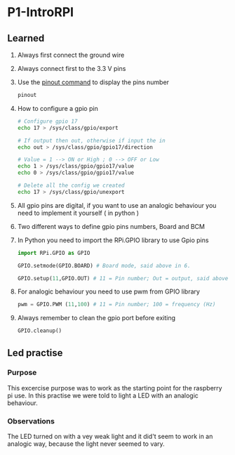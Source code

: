# P1-IntroRPI

## Learned

1. Always first connect the ground wire
2. Always connect first to the 3.3 V pins
3. Use the [pinout command](https://gpiozero.readthedocs.io/en/stable/cli_tools.html) to display the pins number
    ```bash
    pinout
    ```
4. How to configure a gpio pin
    ```bash
    # Configure gpio 17
    echo 17 > /sys/class/gpio/export

    # If output then out, otherwise if input the in 
    echo out > /sys/class/gpio/gpio17/direction

    # Value = 1 --> ON or High ; 0 --> OFF or Low
    echo 1 > /sys/class/gpio/gpio17/value
    echo 0 > /sys/class/gpio/gpio17/value

    # Delete all the config we created
    echo 17 > /sys/class/gpio/unexport
    ```

5. All gpio pins are digital, if you want to use an analogic behaviour you need to implement it yourself ( in python )
6. Two different ways to define gpio pins numbers, Board and BCM
7. In Python you need to import the RPi.GPIO library to use Gpio pins
    ```python
    import RPi.GPIO as GPIO

    GPIO.setmode(GPIO.BOARD) # Board mode, said above in 6.

    GPIO.setup(11,GPIO.OUT) # 11 = Pin number; Out = output, said above in 4.
    ```
8. For analogic behaviour you need to use pwm from GPIO library
    ```python
    pwm = GPIO.PWM (11,100) # 11 = Pin number; 100 = frequency (Hz)
    ```
9. Always remember to clean the gpio port before exiting
    ```python
    GPIO.cleanup()
    ```

## Led practise
### Purpose
This excercise purpose was to work as the starting point for the raspberry pi use.
In this practise we were told to light a LED with an analogic behaviour.

### Observations
The LED turned on with a vey weak light and it did't seem to work in an analogic way, because the light never seemed to vary.